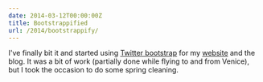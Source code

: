 ```yaml
---
date: 2014-03-12T00:00:00Z
title: Bootstrappified
url: /2014/bootstrappify/
---
```


I've finally bit it and started using [Twitter bootstrap](http://getbootstrap.com) for my
[website](http://lanzani.nl) and the blog. It was a bit of work (partially done while flying to and
from Venice), but I took the occasion to do some spring cleaning.
